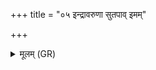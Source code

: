 +++
title = "०५ इन्द्रावरुणा सुतपाव् इमम्"

+++
<details><summary>मूलम् (GR)</summary>

+++(PSK 20.6.5)+++इन्द्रावरुणा सुतपाव् इमं सुतं  
मद्यं सोमं पिबतं धृतव्रता ।  
युवो रथो अध्वरं देववीतये  
प्रति स्वसरम् उप याति पीतये ॥
</details>